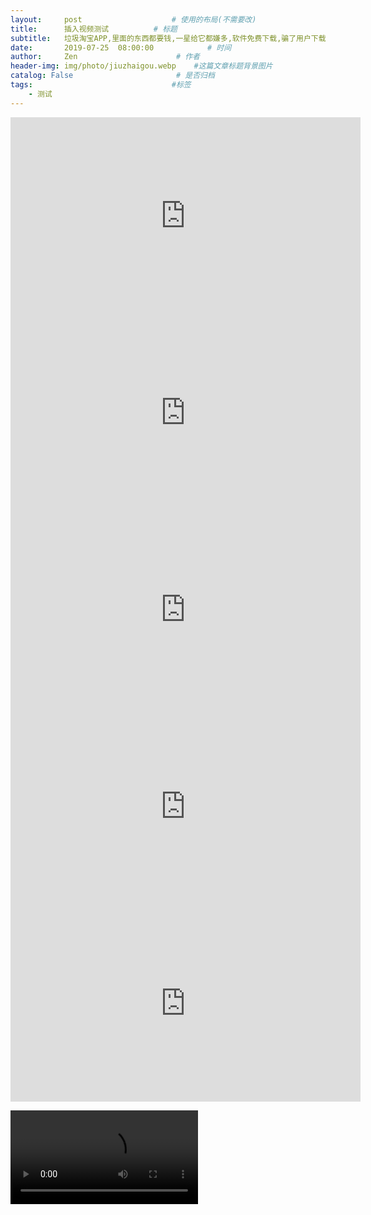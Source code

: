 ```yaml
---
layout:     post                    # 使用的布局(不需要改)
title:      插入视频测试          # 标题
subtitle:   垃圾淘宝APP,里面的东西都要钱,一星给它都嫌多,软件免费下载,骗了用户下载,使用过程中不断引导用户充钱,简直是个无底洞!   #副标题
date:       2019-07-25  08:00:00            # 时间
author:     Zen                      # 作者
header-img: img/photo/jiuzhaigou.webp    #这篇文章标题背景图片
catalog: False                       # 是否归档
tags:                               #标签
    - 测试
---
```


<iframe width="560" height="315" src="https://www.youtube.com/embed/8ezN6OjoTXo" frameborder="0" allow="accelerometer; autoplay; encrypted-media; gyroscope; picture-in-picture" allowfullscreen></iframe>

<iframe width="560" height="315" src="https://www.youtube.com/embed/7ebZbIwQtik" frameborder="0" allow="accelerometer; autoplay; encrypted-media; gyroscope; picture-in-picture" allowfullscreen></iframe>

<iframe width="560" height="315" src="https://www.youtube.com/embed/RgTf8RM_HXo" frameborder="0" allow="accelerometer; autoplay; encrypted-media; gyroscope; picture-in-picture" allowfullscreen></iframe>

<iframe width="560" height="315" src="https://www.youtube.com/embed/-V3njMvoSwc" frameborder="0" allow="accelerometer; autoplay; encrypted-media; gyroscope; picture-in-picture" allowfullscreen></iframe>

<iframe width="560" height="315" src="https://www.youtube.com/embed/wvatGNxNWV0" frameborder="0" allow="accelerometer; autoplay; encrypted-media; gyroscope; picture-in-picture" allowfullscreen></iframe>

<video class="mudu-video" preload="auto" webkit-playsinline="true" playsinline="" x-webkit-airplay="allow" src="blob:https://mudu.tv/1458e7eb-1994-4d32-acbf-20661948e27e" style="object-fit: contain;"></video>
